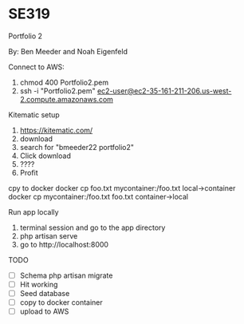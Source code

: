 # SE319

Portfolio 2

By: Ben Meeder and Noah Eigenfeld

Connect to AWS: 
1. chmod 400 Portfolio2.pem
2. ssh -i "Portfolio2.pem" ec2-user@ec2-35-161-211-206.us-west-2.compute.amazonaws.com

Kitematic setup
1. https://kitematic.com/
2. download
3. search for "bmeeder22 portfolio2"
4. Click download
5. ????
6. Profit

cpy to docker
docker cp foo.txt mycontainer:/foo.txt local->container
docker cp mycontainer:/foo.txt foo.txt container->local

Run app locally
1. terminal session and go to the app directory
2. php artisan serve
3. go to http://localhost:8000

TODO
-[ ] Schema php artisan migrate
-[ ] Hit working
-[ ] Seed database
-[ ] copy to docker container
-[ ] upload to AWS
